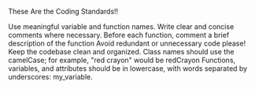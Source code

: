 These Are the Coding Standards!!

Use meaningful variable and function names.
Write clear and concise comments where necessary.
Before each function, comment a brief description of the function
Avoid redundant or unnecessary code please!
Keep the codebase clean and organized.
Class names should use the camelCase;  for example, "red crayon" would be redCrayon
Functions, variables, and attributes should be in lowercase, with words separated by underscores: my_variable.